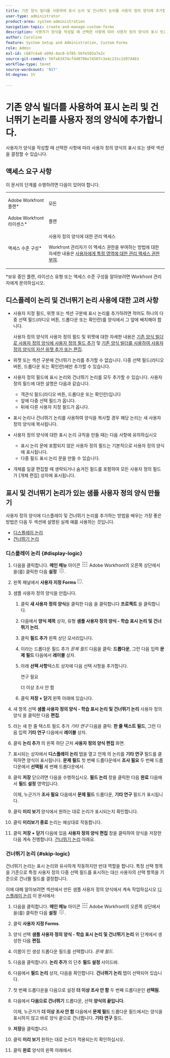 ```yaml
---
title: 기존 양식 빌더를 사용하여 표시 논리 및 건너뛰기 논리를 사용자 정의 양식에 추가합니다.
user-type: administrator
product-area: system-administration
navigation-topic: create-and-manage-custom-forms
description: 사용자가 양식을 작성할 때 선택한 사항에 따라 사용자 정의 양식의 표시 또는 생략 섹션을 결정할 수 있습니다.
author: Caroline
feature: System Setup and Administration, Custom Forms
role: Admin
exl-id: c687c4a8-a99d-4ac0-b785-5bfe503a7e2c
source-git-commit: 50fa63474cfd40706e74507c3e4c231c1d97d463
workflow-type: tm+mt
source-wordcount: '917'
ht-degree: 1%

---
```


# 기존 양식 빌더를 사용하여 표시 논리 및 건너뛰기 논리를 사용자 정의 양식에 추가합니다.

사용자가 양식을 작성할 때 선택한 사항에 따라 사용자 정의 양식의 표시 또는 생략 섹션을 결정할 수 있습니다.

## 액세스 요구 사항

이 문서의 단계를 수행하려면 다음이 있어야 합니다.

<table style="table-layout:auto"> 
 <col> 
 <col> 
 <tbody> 
  <tr data-mc-conditions=""> 
   <td role="rowheader"> <p>Adobe Workfront 플랜*</p> </td> 
   <td>모든</td> 
  </tr> 
  <tr> 
   <td role="rowheader">Adobe Workfront 라이센스*</td> 
   <td>플랜</td> 
  </tr> 
  <tr data-mc-conditions=""> 
   <td role="rowheader">액세스 수준 구성*</td> 
   <td> <p>사용자 정의 양식에 대한 관리 액세스</p> <p>Workfront 관리자가 이 액세스 권한을 부여하는 방법에 대한 자세한 내용은 <a href="../../../administration-and-setup/add-users/configure-and-grant-access/grant-users-admin-access-certain-areas.md" class="MCXref xref">사용자에게 특정 영역에 대한 관리 액세스 권한 부여</a>.</p> </td> 
  </tr>  
 </tbody> 
</table>

&#42;보유 중인 플랜, 라이선스 유형 또는 액세스 수준 구성을 알아보려면 Workfront 관리자에게 문의하십시오.

## 디스플레이 논리 및 건너뛰기 논리 사용에 대한 고려 사항

* 사용자 지정 필드, 위젯 또는 섹션 구분에 표시 논리를 추가하려면 적어도 하나의 다중 선택 필드(라디오 버튼, 드롭다운 또는 확인란)를 양식에서 그 앞에 배치해야 합니다.

  사용자 정의 양식의 사용자 정의 필드 및 위젯에 대한 자세한 내용은 [기존 양식 빌더로 사용자 정의 양식에 사용자 정의 필드 추가](../../../administration-and-setup/customize-workfront/create-manage-custom-forms/add-a-custom-field-to-a-custom-form.md) 및 [기존 양식 빌더를 사용하여 사용자 정의 양식의 자산 위젯 추가 또는 편집](../../../administration-and-setup/customize-workfront/create-manage-custom-forms/add-widget-or-edit-its-properties-in-a-custom-form.md).

* 위젯 또는 섹션 구분에 건너뛰기 논리를 추가할 수 없습니다. 다중 선택 필드(라디오 버튼, 드롭다운 또는 확인란)에만 추가할 수 있습니다.

* 사용자 정의 필드에 표시 논리와 건너뛰기 논리를 모두 추가할 수 있습니다. 사용자 정의 필드에 대한 설명은 다음과 같습니다.

   * 객관식 필드(라디오 버튼, 드롭다운 또는 확인란)입니다
   * 앞에 다중 선택 필드가 옵니다.
   * 뒤에 다른 사용자 지정 필드가 옵니다.

* 표시 논리나 건너뛰기 논리를 사용하여 양식을 복사할 경우 해당 논리는 새 사용자 정의 양식에 복사됩니다.
* 사용자 정의 양식에 대한 표시 논리 규칙을 만들 때는 다음 사항에 유의하십시오

   * 표시 논리 문에 포함되지 않은 사용자 정의 필드는 기본적으로 사용자 정의 양식에 표시됩니다.
   * 다중 필드 표시 논리 문을 만들 수 있습니다.

* 개체를 일괄 편집할 때 생략되거나 숨겨진 필드를 포함하여 모든 사용자 정의 필드가 [개체 편집] 상자에 표시됩니다.

## 표시 및 건너뛰기 논리가 있는 샘플 사용자 정의 양식 만들기

사용자 정의 양식에 디스플레이 및 건너뛰기 논리를 추가하는 방법을 배우는 가장 좋은 방법은 다음 두 섹션에 설명된 실제 예를 사용하는 것입니다.

* [디스플레이 논리](#display-logic)
* [건너뛰기 논리](#skip-logic)

### 디스플레이 논리 {#display-logic}

1. 다음을 클릭합니다. **메인 메뉴** 아이콘 ![](assets/main-menu-icon.png) Adobe Workfront의 오른쪽 상단에서 을(를) 클릭한 다음 **설정** ![](assets/gear-icon-settings.png).

1. 왼쪽 패널에서 **사용자 지정 Forms** ![](assets/custom-forms-icon.png).

1. 샘플 사용자 정의 양식을 만듭니다.

   1. 클릭 **새 사용자 정의 양식**&#x200B;을 클릭한 다음 을 클릭합니다 **프로젝트** 을 클릭합니다.

   1. 다음에서 **양식 제목** 상자, 유형 **샘플 사용자 정의 양식 - 학습 표시 논리 및 건너뛰기 논리**.

   1. 클릭 **필드 추가** 왼쪽 상단 모서리입니다.
   1. 이라는 드롭다운 필드 추가 *문제 필드* 다음을 클릭: **드롭다운**, 그런 다음 입력 **문제 필드** 다음에서 **레이블** 상자.

   1. 아래 **선택 사항**&#x200B;텍스트 상자에 다음 선택 사항을 추가합니다.

      연구 필요

      더 이상 조사 안 함

   1. 클릭 **저장 + 닫기** 왼쪽 아래에 있습니다.

1. 새 항목 선택 **샘플 사용자 정의 양식 - 학습 표시 논리 및 건너뛰기 논리** 사용자 정의 양식 을 클릭한 다음 **편집**.

1. 라는 새 한 줄 텍스트 필드 추가 *기타 연구* 다음을 클릭: **한 줄 텍스트 필드**, 그런 다음 입력 **기타 연구** 다음에서 **레이블** 상자.

1. 클릭 **논리 추가** 의 왼쪽 하단 근처 **사용자 정의 양식 편집** 화면.

1. 표시되는 상자에서 **디스플레이 논리** 탭을 열고 언제 의 논리를 **기타 연구** 필드를 클릭하면 양식이 표시됩니다. **문제 필드** 첫 번째 드롭다운에서 **조사 필요** 두 번째 드롭다운에서 **선택됨** 세 번째 드롭다운에서.
1. 클릭 **저장** 닫으려면 다음을 수행하십시오. **필드 논리** 창을 클릭한 다음 **완료** 다음에서 **필드 설정** 영역입니다.

   이제, 누군가가 **조사 필요** 다음에서 **문제 필드** 드롭다운, **기타 연구** 필드가 표시됩니다.

1. 클릭 **미리 보기** 양식에서 원하는 대로 논리가 표시되는지 확인합니다.
1. 클릭 **미리보기 종료** 논리는 예상대로 작동합니다.
1. 클릭 **저장 + 닫기** 다음에 있음 **사용자 정의 양식 편집** 창을 클릭하여 양식을 저장한 다음 계속 진행합니다. [건너뛰기 논리](#skip-logic) 아래요.

### 건너뛰기 논리 {#skip-logic}

건너뛰기 논리는 표시 논리와 유사하게 작동하지만 반대 역할을 합니다. 특정 선택 항목을 기준으로 특정 사용자 정의 다중 선택 필드를 표시하는 대신 사용자의 선택 항목을 기준으로 건너뛸 필드를 결정합니다.

이에 대해 알아보려면 섹션에서 만든 샘플 사용자 정의 양식에서 계속 작업하십시오 [디스플레이 논리](#display-logic) 이 문서에서:

1. 다음을 클릭합니다. **메인 메뉴** 아이콘 ![](assets/main-menu-icon.png) Adobe Workfront의 오른쪽 상단에서 을(를) 클릭한 다음 **설정** ![](assets/gear-icon-settings.png).

1. 클릭 **사용자 지정 Forms**.
1. 양식 선택 **샘플 사용자 정의 양식 - 학습 표시 논리 및 건너뛰기 논리** 위 단계에서 생성한 다음 **편집**.

1. 이름이 인 생성 드롭다운 필드를 선택합니다. *문제 필드*.
1. 다음을 클릭합니다. **논리 추가** 의 단추 **필드 설정** 사이드바.

1. 다음에서 **필드 논리** 상자, 다음을 확인합니다. **건너뛰기 논리** 탭이 선택되어 있습니다.

1. 첫 번째 드롭다운을 다음으로 설정 **더 이상 조사 안 함** 두 번째 드롭다운인 **선택됨**.

1. 다음에서 **다음으로 건너뛰기** 드롭다운, 선택 **양식의 끝입니다.**

   이제, 누군가가 **더 이상 조사 안 함** 다음에서 **문제 필드** 드롭다운 필드에서는 양식을 표시하지 않고 바로 양식 끝으로 건너뜁니다. **기타 연구** 필드.

1. **저장**&#x200B;을 클릭합니다.
1. 클릭 **미리 보기**  원하는 대로 논리가 적용되는지 확인하십시오.
1. 클릭 **완료** 양식의 왼쪽 아래에서.
